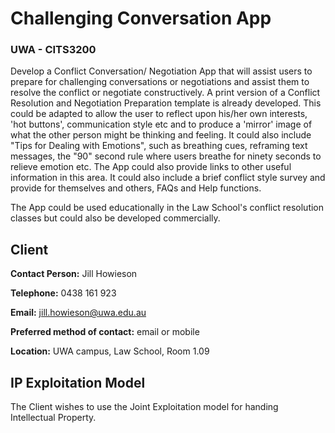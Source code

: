 # Challenging Conversation App

### UWA - CITS3200

Develop a Conflict Conversation/ Negotiation App that will assist users to prepare for challenging conversations or negotiations and assist them to resolve the conflict or negotiate constructively. A print version of a Conflict Resolution and Negotiation Preparation template is already developed. This could be adapted to allow the user to reflect upon his/her own interests, 'hot buttons', communication style etc and to produce a 'mirror' image of what the other person might be thinking and feeling. It could also include "Tips for Dealing with Emotions", such as breathing cues, reframing text messages, the "90" second rule where users breathe for ninety seconds to relieve emotion etc. The App could also provide links to other useful information in this area. It could also include a brief conflict style survey and provide for themselves and others, FAQs and Help functions.

The App could be used educationally in the Law School's conflict resolution classes but could also be developed commercially.

## Client

**Contact Person:** Jill Howieson

**Telephone:** 0438 161 923

**Email:** jill.howieson@uwa.edu.au

**Preferred method of contact:** email or mobile

**Location:** UWA campus, Law School, Room 1.09

## IP Exploitation Model

The Client wishes to use the Joint Exploitation model for handing Intellectual Property.
